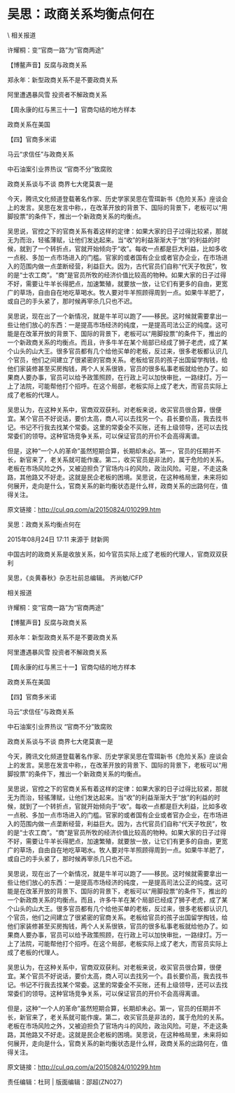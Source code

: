 # 吴思：政商关系均衡点何在  





\ 
相关报道

许耀桐：变“官商一路”为“官商两途”

【博鳌声音】反腐与政商关系

郑永年：新型政商关系不是不要政商关系

阿里遭遇暴风雪 投资者不解政商关系

【周永康的红与黑三十一】官商勾结的地方样本

政商关系在美国

【四】官商多米诺

马云“求信任”与政商关系

中石油案引业界热议 “官商不分”致腐败

政商关系谈与不谈 商界七大佬莫衷一是

今天，腾讯文化频道登载著名作家、历史学家吴思在雪珥新书《危险关系》座谈会上的发言。吴思在发言中称，，在改革开放的背景下、国际的背景下，老板可以“用脚投票”的条件下，推出一个新政商关系的均衡点。

吴思说，官控之下的官商关系有着这样的定律：如果大家的日子过得比较紧，那就无为而治，轻徭薄赋，让他们发达起来。当“收”的利益渐渐大于“放”的利益的时候，就到了一个转折点，官就开始倾向于“收”。每收一点都是巨大利益，比如多收一点税、多加一点市场进入的门槛。官家的或者国有企业或者官办企业，在市场进入的范围内做一点垄断经营，利益巨大。因为，古代官员们自称“代天子牧民”，牧的是“士农工商”。“商”是官员所牧的经济价值比较高的物种。如果大家的日子过得不好，需要让牛羊长得肥点，加速繁殖，就要放一放，让它们有更多的自由，更宽广的草场，自由自在地吃草喝水。牧人要对牛羊照顾得周到一点。如果牛羊肥了，或自己的手头紧了，那时候再宰杀几只也不迟。

吴思说，现在出了一个新情况，就是牛羊可以跑了——移民。这时候就需要拿出一些让他们放心的东西：一是提高市场经济的纯度，一是提高司法公正的纯度。这可能是在改革开放的背景下、国际的背景下，老板可以“用脚投票”的条件下，推出的一个新政商关系的均衡点。而且，许多牛羊在某个局部已经成了狮子老虎，成了某个山头的山大王。很多官员都有几个给他买单的老板，反过来，很多老板都认识几个官员，他们之间建立了很紧密的官商关系。老板给官员的孩子出国留学掏钱，给他们家装修甚至买房掏钱，两个人关系很铁，官员的很多私事老板就给他办了。如果商人要办事，官员可以给予政策照顾，在行政上可以加快审批，一路绿灯。万一上了法院，可能帮他打个招呼。在这个局部，老板实际上成了老大，而官员实际上成了老板的代理人。

吴思认为，在这种关系中，官商双双获利。对老板来说，收买官员很合算，很便宜。某个官员不好说话，要价太高，商人可以去找另一个。县长要价高，我去找书记。书记不行我去找某个常委。这里的常委全不买账，还有上级领导，还可以去找常委们的领导。这种官场竞争关系，可以保证官员的开价不会高得离谱。

但是，这种“一个人的革命”虽然短期合算，长期却未必。第一，官员的任期并不长，新官来了，老关系就可能作废。第二，收买官员是非法的，属于危险的关系。老板在市场风险之外，又被迫担负了官场内斗的风险，政治风险。可是，不走这条路，其他路又不好走。这就是民企老板的困境。吴思说，在这种格局里，未来将如何展开，走向是什么，官商关系的新均衡状态是什么样，政商关系的出路何在，值得关注。

原文链接：http://cul.qq.com/a/20150824/010299.htm


吴思：政商关系均衡点何在

2015年08月24日 17:11 来源于 财新网

中国古时的政商关系是收放关系，如今官员实际上成了老板的代理人，官商双双获利

吴思，《炎黄春秋》杂志社前总编辑。 齐尚敏/CFP

相关报道

许耀桐：变“官商一路”为“官商两途”

【博鳌声音】反腐与政商关系

郑永年：新型政商关系不是不要政商关系

阿里遭遇暴风雪 投资者不解政商关系

【周永康的红与黑三十一】官商勾结的地方样本

政商关系在美国

【四】官商多米诺

马云“求信任”与政商关系

中石油案引业界热议 “官商不分”致腐败

政商关系谈与不谈 商界七大佬莫衷一是

今天，腾讯文化频道登载著名作家、历史学家吴思在雪珥新书《危险关系》座谈会上的发言。吴思在发言中称，，在改革开放的背景下、国际的背景下，老板可以“用脚投票”的条件下，推出一个新政商关系的均衡点。

吴思说，官控之下的官商关系有着这样的定律：如果大家的日子过得比较紧，那就无为而治，轻徭薄赋，让他们发达起来。当“收”的利益渐渐大于“放”的利益的时候，就到了一个转折点，官就开始倾向于“收”。每收一点都是巨大利益，比如多收一点税、多加一点市场进入的门槛。官家的或者国有企业或者官办企业，在市场进入的范围内做一点垄断经营，利益巨大。因为，古代官员们自称“代天子牧民”，牧的是“士农工商”。“商”是官员所牧的经济价值比较高的物种。如果大家的日子过得不好，需要让牛羊长得肥点，加速繁殖，就要放一放，让它们有更多的自由，更宽广的草场，自由自在地吃草喝水。牧人要对牛羊照顾得周到一点。如果牛羊肥了，或自己的手头紧了，那时候再宰杀几只也不迟。

吴思说，现在出了一个新情况，就是牛羊可以跑了——移民。这时候就需要拿出一些让他们放心的东西：一是提高市场经济的纯度，一是提高司法公正的纯度。这可能是在改革开放的背景下、国际的背景下，老板可以“用脚投票”的条件下，推出的一个新政商关系的均衡点。而且，许多牛羊在某个局部已经成了狮子老虎，成了某个山头的山大王。很多官员都有几个给他买单的老板，反过来，很多老板都认识几个官员，他们之间建立了很紧密的官商关系。老板给官员的孩子出国留学掏钱，给他们家装修甚至买房掏钱，两个人关系很铁，官员的很多私事老板就给他办了。如果商人要办事，官员可以给予政策照顾，在行政上可以加快审批，一路绿灯。万一上了法院，可能帮他打个招呼。在这个局部，老板实际上成了老大，而官员实际上成了老板的代理人。

吴思认为，在这种关系中，官商双双获利。对老板来说，收买官员很合算，很便宜。某个官员不好说话，要价太高，商人可以去找另一个。县长要价高，我去找书记。书记不行我去找某个常委。这里的常委全不买账，还有上级领导，还可以去找常委们的领导。这种官场竞争关系，可以保证官员的开价不会高得离谱。

但是，这种“一个人的革命”虽然短期合算，长期却未必。第一，官员的任期并不长，新官来了，老关系就可能作废。第二，收买官员是非法的，属于危险的关系。老板在市场风险之外，又被迫担负了官场内斗的风险，政治风险。可是，不走这条路，其他路又不好走。这就是民企老板的困境。吴思说，在这种格局里，未来将如何展开，走向是什么，官商关系的新均衡状态是什么样，政商关系的出路何在，值得关注。

原文链接：http://cul.qq.com/a/20150824/010299.htm



责任编辑：杜珂 | 版面编辑：邵超(ZN027)